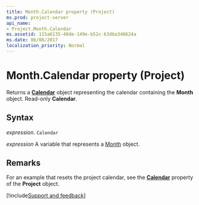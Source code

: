 ```yaml
---
title: Month.Calendar property (Project)
ms.prod: project-server
api_name:
- Project.Month.Calendar
ms.assetid: 115a6135-40de-149e-b52c-63dba348624a
ms.date: 06/08/2017
localization_priority: Normal
---
```



# Month.Calendar property (Project)

 Returns a **[Calendar](Project.Calendar.md)** object representing the calendar containing the **Month** object. Read-only **Calendar**.


## Syntax

_expression_. `Calendar`

_expression_ A variable that represents a [Month](./Project.Month.md) object.


## Remarks

For an example that resets the project calendar, see the  **[Calendar](Project.Project.Calendar.md)** property of the **Project** object.

[!include[Support and feedback](~/includes/feedback-boilerplate.md)]